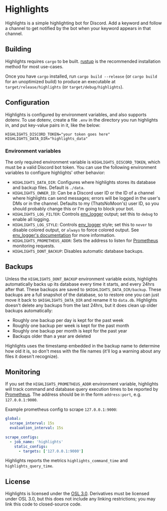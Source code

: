 # Highlights

Highlights is a simple highlighting bot for Discord. Add a keyword and follow a channel to get notified by the bot when your keyword appears in that channel.

## Building
Highlights requires `cargo` to be built. [rustup](https://rustup.rs) is the recommended installation method for most use-cases.

Once you have `cargo` installed, run `cargo build --release` (or `cargo build` for an unoptimized build) to produce an executable at `target/release/highlights` (or `target/debug/highlights`).

## Configuration

Highlights is configured by environment variables, and also supports dotenv. To use dotenv, create a file `.env` in the directory you run highlights in, and put key-value pairs in it, like the below:
```
HIGHLIGHTS_DISCORD_TOKEN="your token goes here"
HIGHLIGHTS_DATA_DIR="highlights_data"
```

### Environment variables

The only required environment variable is `HIGHLIGHTS_DISCORD_TOKEN`, which must be a valid Discord bot token. You can use the following environment variables to configure highlights' other behavior:
- `HIGHLIGHTS_DATA_DIR`: Configures where highlights stores its database and backup files. Default is `./data`.
- `HIGHLIGHTS_OWNER_ID`: Can be a Discord user ID or the ID of a channel where highlights can send messages; errors will be logged in the user's DMs or in the channel. Defaults to my (ThatsNoMoon's) user ID, so you should probably change this or I'm going to block your bot.
- `HIGHLIGHTS_LOG_FILTER`: Controls [env_logger](https://docs.rs/env_logger/0.7.1/env_logger/index.html) output; set this to `debug` to enable all logging.
- `HIGHLIGHTS_LOG_STYLE`: Controls [env_logger](https://docs.rs/env_logger/0.7.1/env_logger/index.html) style; set this to `never` to disable colored output, or `always` to force colored output. See [env_logger's documentation](https://docs.rs/env_logger/0.7.1/env_logger/index.html) for more information.
- `HIGHLIGHTS_PROMETHEUS_ADDR`: Sets the address to listen for [Prometheus](https://prometheus.io) monitoring requests.
- `HIGHLIGHTS_DONT_BACKUP`: Disables automatic database backups.

## Backups

Unless the `HIGHLIGHTS_DONT_BACKUP` environment variable exists, highlights automatically backs up its database every time it starts, and every 24hrs after that. These backups are saved to `$HIGHLIGHTS_DATA_DIR/backup`. These backups are a full snapshot of the database, so to restore one you can just move it back to `$HIGHLIGHTS_DATA_DIR` and rename it to `data.db`. Highlights doesn't delete any backups from the last 24hrs, but it does clean up older backups automatically:
- Roughly one backup per day is kept for the past week
- Roughly one backup per week is kept for the past month
- Roughly one backup per month is kept for the past year
- Backups older than a year are deleted

Highlights uses the timestamp embedded in the backup name to determine how old it is, so don't mess with the file names (it'll log a warning about any files it doesn't recognize).

## Monitoring

If you set the `HIGHLIGHTS_PROMETHEUS_ADDR` environment variable, highlights will track command and database query execution times to be reported by [Prometheus](https://prometheus.io). The address should be in the form `address:port`, e.g. `127.0.0.1:9000`.

Example prometheus config to scrape `127.0.0.1:9000`:
```yml
global:
  scrape_interval: 15s 
  evaluation_interval: 15s
  
scrape_configs:
  - job_name: 'highlights'
    static_configs:
      - targets: ['127.0.0.1:9000']
```

Highlights reports the metrics `highlights_command_time` and `highlights_query_time`.

## License

Highlights is licensed under the [OSL 3.0](https://choosealicense.com/licenses/osl-3.0/). Derivatives must be licensed under OSL 3.0, but this does not include any linking restrictions; you may link this code to closed-source code.
